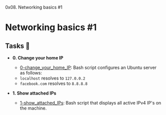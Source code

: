 0x08. Networking basics #1

# Networking basics #1

## Tasks :page_with_curl:

* **0. Change your home IP**
  * [0-change_your_home_IP](./0-change_your_home_IP): Bash script configures an Ubuntu server as follows:
  * `localhost` resolves to `127.0.0.2`
  * `facebook.com` resolves to `8.8.8.8`

* **1. Show attached IPs**
  * [1-show_attached_IPs](./1-show_attached_IPs): Bash script that displays all active IPv4 IP's on the machine.
